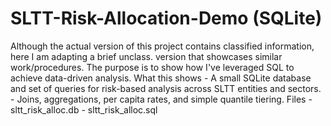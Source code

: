 # SLTT-Risk-Allocation-Demo (SQLite)
Although the actual version of this project contains classified information, here I am adapting a brief unclass. version that showcases similar work/procedures. The purpose is to show how I've leveraged SQL to achieve data-driven analysis.
What this shows - A small SQLite database and set of queries for risk-based analysis across SLTT entities and sectors. - Joins, aggregations, per capita rates, and simple quantile tiering.  Files - sltt_risk_alloc.db - sltt_risk_alloc.sql 
